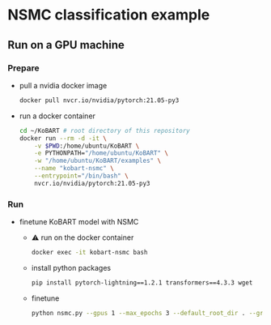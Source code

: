 # NSMC classification example

## Run on a GPU machine

### Prepare

- pull a nvidia docker image

    ```bash
    docker pull nvcr.io/nvidia/pytorch:21.05-py3
    ```

- run a docker container

    ```bash
    cd ~/KoBART # root directory of this repository
    docker run --rm -d -it \
        -v $PWD:/home/ubuntu/KoBART \
        -e PYTHONPATH="/home/ubuntu/KoBART" \
        -w "/home/ubuntu/KoBART/examples" \
        --name "kobart-nsmc" \
        --entrypoint="/bin/bash" \
        nvcr.io/nvidia/pytorch:21.05-py3
    ```

### Run

- finetune KoBART model with NSMC
  - :warning: run on the docker container

    ```bash
    docker exec -it kobart-nsmc bash
    ```

  - install python packages

    ```bash
    pip install pytorch-lightning==1.2.1 transformers==4.3.3 wget
    ```

  - finetune

    ```bash
    python nsmc.py --gpus 1 --max_epochs 3 --default_root_dir . --gradient_clip_val 1.0
    ```

